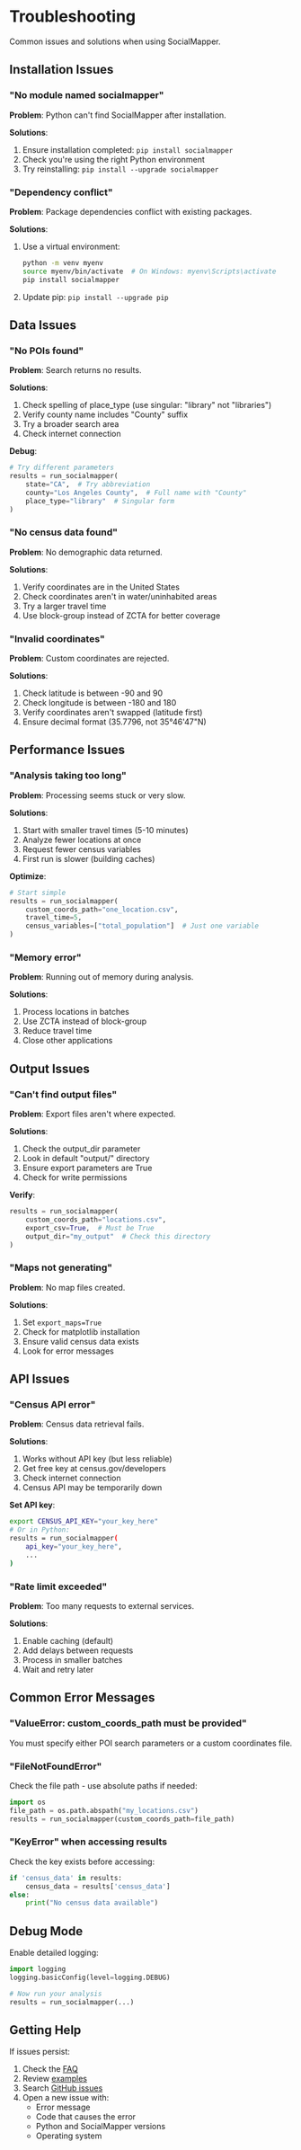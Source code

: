 # Troubleshooting

Common issues and solutions when using SocialMapper.

## Installation Issues

### "No module named socialmapper"

**Problem**: Python can't find SocialMapper after installation.

**Solutions**:
1. Ensure installation completed: `pip install socialmapper`
2. Check you're using the right Python environment
3. Try reinstalling: `pip install --upgrade socialmapper`

### "Dependency conflict"

**Problem**: Package dependencies conflict with existing packages.

**Solutions**:
1. Use a virtual environment:
   ```bash
   python -m venv myenv
   source myenv/bin/activate  # On Windows: myenv\Scripts\activate
   pip install socialmapper
   ```
2. Update pip: `pip install --upgrade pip`

## Data Issues

### "No POIs found"

**Problem**: Search returns no results.

**Solutions**:
1. Check spelling of place_type (use singular: "library" not "libraries")
2. Verify county name includes "County" suffix
3. Try a broader search area
4. Check internet connection

**Debug**:
```python
# Try different parameters
results = run_socialmapper(
    state="CA",  # Try abbreviation
    county="Los Angeles County",  # Full name with "County"
    place_type="library"  # Singular form
)
```

### "No census data found"

**Problem**: No demographic data returned.

**Solutions**:
1. Verify coordinates are in the United States
2. Check coordinates aren't in water/uninhabited areas
3. Try a larger travel time
4. Use block-group instead of ZCTA for better coverage

### "Invalid coordinates"

**Problem**: Custom coordinates are rejected.

**Solutions**:
1. Check latitude is between -90 and 90
2. Check longitude is between -180 and 180
3. Verify coordinates aren't swapped (latitude first)
4. Ensure decimal format (35.7796, not 35°46'47"N)

## Performance Issues

### "Analysis taking too long"

**Problem**: Processing seems stuck or very slow.

**Solutions**:
1. Start with smaller travel times (5-10 minutes)
2. Analyze fewer locations at once
3. Request fewer census variables
4. First run is slower (building caches)

**Optimize**:
```python
# Start simple
results = run_socialmapper(
    custom_coords_path="one_location.csv",
    travel_time=5,
    census_variables=["total_population"]  # Just one variable
)
```

### "Memory error"

**Problem**: Running out of memory during analysis.

**Solutions**:
1. Process locations in batches
2. Use ZCTA instead of block-group
3. Reduce travel time
4. Close other applications

## Output Issues

### "Can't find output files"

**Problem**: Export files aren't where expected.

**Solutions**:
1. Check the output_dir parameter
2. Look in default "output/" directory
3. Ensure export parameters are True
4. Check for write permissions

**Verify**:
```python
results = run_socialmapper(
    custom_coords_path="locations.csv",
    export_csv=True,  # Must be True
    output_dir="my_output"  # Check this directory
)
```

### "Maps not generating"

**Problem**: No map files created.

**Solutions**:
1. Set `export_maps=True`
2. Check for matplotlib installation
3. Ensure valid census data exists
4. Look for error messages

## API Issues

### "Census API error"

**Problem**: Census data retrieval fails.

**Solutions**:
1. Works without API key (but less reliable)
2. Get free key at census.gov/developers
3. Check internet connection
4. Census API may be temporarily down

**Set API key**:
```bash
export CENSUS_API_KEY="your_key_here"
# Or in Python:
results = run_socialmapper(
    api_key="your_key_here",
    ...
)
```

### "Rate limit exceeded"

**Problem**: Too many requests to external services.

**Solutions**:
1. Enable caching (default)
2. Add delays between requests
3. Process in smaller batches
4. Wait and retry later

## Common Error Messages

### "ValueError: custom_coords_path must be provided"

You must specify either POI search parameters or a custom coordinates file.

### "FileNotFoundError"

Check the file path - use absolute paths if needed:
```python
import os
file_path = os.path.abspath("my_locations.csv")
results = run_socialmapper(custom_coords_path=file_path)
```

### "KeyError" when accessing results

Check the key exists before accessing:
```python
if 'census_data' in results:
    census_data = results['census_data']
else:
    print("No census data available")
```

## Debug Mode

Enable detailed logging:

```python
import logging
logging.basicConfig(level=logging.DEBUG)

# Now run your analysis
results = run_socialmapper(...)
```

## Getting Help

If issues persist:

1. Check the [FAQ](faq.md)
2. Review [examples](https://github.com/mihiarc/socialmapper/tree/main/examples)
3. Search [GitHub issues](https://github.com/mihiarc/socialmapper/issues)
4. Open a new issue with:
   - Error message
   - Code that causes the error
   - Python and SocialMapper versions
   - Operating system